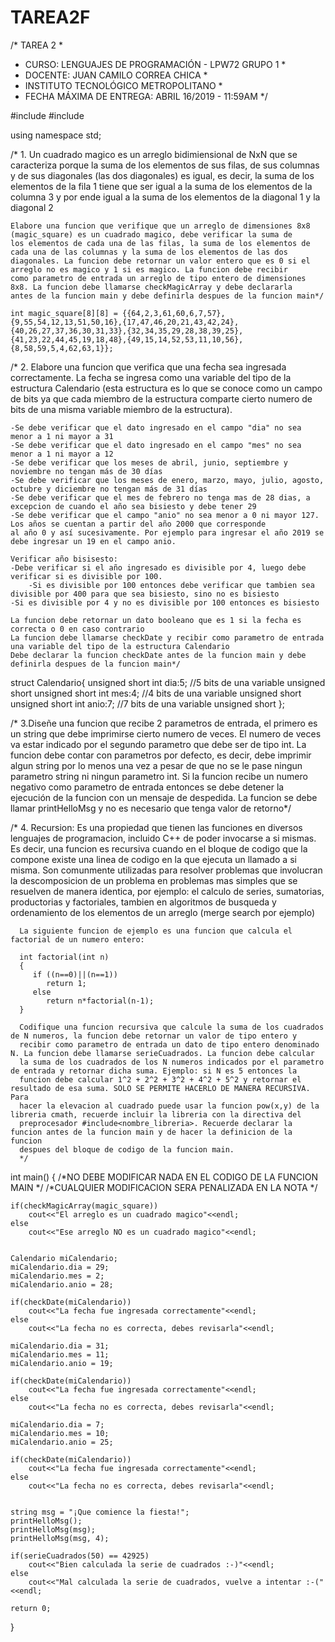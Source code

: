 # TAREA2F
/* TAREA 2                                               *
*  CURSO: LENGUAJES DE PROGRAMACIÓN - LPW72 GRUPO 1      *
*  DOCENTE: JUAN CAMILO CORREA CHICA                     *
*  INSTITUTO TECNOLÓGICO METROPOLITANO                   *
*  FECHA MÁXIMA DE ENTREGA: ABRIL 16/2019 - 11:59AM      */

#include<iostream>
#include<string>


using namespace std;

/* 1. Un cuadrado magico es un arreglo bidimiensional de NxN que se caracteriza porque la suma de los elementos de sus filas,
	de sus columnas y de sus diagonales (las dos diagonales) es igual, es decir, la suma de los elementos de la fila 1 tiene que
	ser igual a la suma de los elementos de la columna 3 y por ende igual a la suma de los elementos de la diagonal 1 y la diagonal 2
	
	Elabore una funcion que verifique que un arreglo de dimensiones 8x8 (magic_square) es un cuadrado magico, debe verificar la suma de 
	los elementos de cada una de las filas, la suma de los elementos de cada una de las columnas y la suma de los elementos de las dos
	diagonales. La funcion debe retornar un valor entero que es 0 si el arreglo no es magico y 1 si es magico. La funcion debe recibir
	como parametro de entrada un arreglo de tipo entero de dimensiones 8x8. La funcion debe llamarse checkMagicArray y debe declararla
	antes de la funcion main y debe definirla despues de la funcion main*/
		
	int magic_square[8][8] = {{64,2,3,61,60,6,7,57},{9,55,54,12,13,51,50,16},{17,47,46,20,21,43,42,24},{40,26,27,37,36,30,31,33},{32,34,35,29,28,38,39,25},{41,23,22,44,45,19,18,48},{49,15,14,52,53,11,10,56},{8,58,59,5,4,62,63,1}};
	
		
/* 2. Elabore una funcion que verifica que una fecha sea ingresada correctamente. La fecha se ingresa como una variable del tipo de la 
	estructura Calendario (esta estructura es lo que se conoce como un campo de bits ya que cada miembro de la estructura comparte cierto
	numero de bits de una misma variable miembro de la estructura). 
	
	-Se debe verificar que el dato ingresado en el campo "dia" no sea menor a 1 ni mayor a 31
	-Se debe verificar que el dato ingresado en el campo "mes" no sea menor a 1 ni mayor a 12
	-Se debe verificar que los meses de abril, junio, septiembre y noviembre no tengan más de 30 días
	-Se debe verificar que los meses de enero, marzo, mayo, julio, agosto, octubre y diciembre no tengan más de 31 días
	-Se debe verificar que el mes de febrero no tenga mas de 28 dias, a excepcion de cuando el año sea bisiesto y debe tener 29
	-Se debe verificar que el campo "anio" no sea menor a 0 ni mayor 127. Los años se cuentan a partir del año 2000 que corresponde
	al año 0 y así sucesivamente. Por ejemplo para ingresar el año 2019 se debe ingresar un 19 en el campo anio.
	
	Verificar año bisisesto:
	-Debe verificar si el año ingresado es divisible por 4, luego debe verificar si es divisible por 100.
	    -Si es divisible por 100 entonces debe verificar que tambien sea divisible por 400 para que sea bisiesto, sino no es bisiesto
	-Si es divisible por 4 y no es divisible por 100 entonces es bisiesto
	
	La funcion debe retornar un dato booleano que es 1 si la fecha es correcta o 0 en caso contrario
	La funcion debe llamarse checkDate y recibir como parametro de entrada una variable del tipo de la estructura Calendario
	Debe declarar la funcion checkDate antes de la funcion main y debe definirla despues de la funcion main*/
	
struct Calendario{
  unsigned short int dia:5; //5 bits de una variable unsigned short
  unsigned short int mes:4; //4 bits de una variable unsigned short
  unsigned short int anio:7; //7 bits de una variable unsigned short
};


/* 3.Diseñe una funcion que recibe 2 parametros de entrada, el primero es un string que debe imprimirse cierto numero de veces. 
    El numero de veces va estar indicado por el segundo parametro que debe ser de tipo int. La funcion debe contar con parametros
	por defecto, es decir, debe imprimir algun string por lo menos una vez a pesar de que no se le pase ningun parametro string ni ningun
	parametro int. Si la funcion recibe un numero negativo como parametro de entrada entonces se debe detener la ejecución de la funcion
    con un mensaje de despedida. La funcion se debe llamar printHelloMsg y no es necesario que tenga valor de retorno*/
	
   
/* 4. Recursion: Es una propiedad que tienen las funciones en diversos lenguajes de programacion, incluido C++ de poder invocarse a si mismas.
	  Es decir, una funcion es recursiva cuando en el bloque de codigo que la compone existe una linea de codigo en la que ejecuta un llamado
	  a si misma. Son comunmente utilizadas para resolver problemas que involucran la descomposicion de un problema en problemas mas simples
	  que se resuelven de manera identica, por ejemplo: el calculo de series, sumatorias, productorias y factoriales, tambien en algoritmos
	  de busqueda y ordenamiento de los elementos de un arreglo (merge search por ejemplo)
	  
	  La siguiente funcion de ejemplo es una funcion que calcula el factorial de un numero entero:
	  
	  int factorial(int n)
	  {
         if ((n==0)||(n==1))
			return 1;
         else
			return n*factorial(n-1);
	  }
	  
	  Codifique una funcion recursiva que calcule la suma de los cuadrados de N numeros, la funcion debe retornar un valor de tipo entero y
	  recibir como parametro de entrada un dato de tipo entero denominado N. La funcion debe llamarse serieCuadrados. La funcion debe calcular
	  la suma de los cuadrados de los N numeros indicados por el parametro de entrada y retornar dicha suma. Ejemplo: si N es 5 entonces la
	  funcion debe calcular 1^2 + 2^2 + 3^2 + 4^2 + 5^2 y retornar el resultado de esa suma. SOLO SE PERMITE HACERLO DE MANERA RECURSIVA. Para
	  hacer la elevacion al cuadrado puede usar la funcion pow(x,y) de la libreria cmath, recuerde incluir la libreria con la directiva del
	  preprocesador #include<nombre_libreria>. Recuerde declarar la funcion antes de la funcion main y de hacer la definicion de la funcion
	  despues del bloque de codigo de la funcion main.
	  */
	  

int main()
{
	/*NO DEBE MODIFICAR NADA EN EL CODIGO DE LA FUNCION MAIN */
	/*CUALQUIER MODIFICACION SERA PENALIZADA EN LA NOTA */
	
	if(checkMagicArray(magic_square))
		cout<<"El arreglo es un cuadrado magico"<<endl;
	else
		cout<<"Ese arreglo NO es un cuadrado magico"<<endl;
	
	
	Calendario miCalendario;
	miCalendario.dia = 29;
	miCalendario.mes = 2;
	miCalendario.anio = 28;
	
	if(checkDate(miCalendario))
		cout<<"La fecha fue ingresada correctamente"<<endl;
	else
		cout<<"La fecha no es correcta, debes revisarla"<<endl;
	
	miCalendario.dia = 31;
	miCalendario.mes = 11;
	miCalendario.anio = 19;
	
	if(checkDate(miCalendario))
		cout<<"La fecha fue ingresada correctamente"<<endl;
	else
		cout<<"La fecha no es correcta, debes revisarla"<<endl;
	
	miCalendario.dia = 7;
	miCalendario.mes = 10;
	miCalendario.anio = 25;
	
	if(checkDate(miCalendario))
		cout<<"La fecha fue ingresada correctamente"<<endl;
	else
		cout<<"La fecha no es correcta, debes revisarla"<<endl;
		
	
	string msg = "¡Que comience la fiesta!";
	printHelloMsg();
	printHelloMsg(msg);
	printHelloMsg(msg, 4);
	
	if(serieCuadrados(50) == 42925)
		cout<<"Bien calculada la serie de cuadrados :-)"<<endl;
	else
		cout<<"Mal calculada la serie de cuadrados, vuelve a intentar :-("<<endl;
	
	return 0;
}
